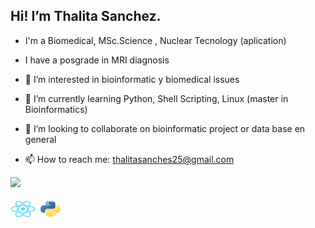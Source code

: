 ## Hi! I’m Thalita Sanchez.

- I'm a Biomedical, MSc.Science , Nuclear Tecnology (aplication)
- I have a posgrade in MRI diagnosis

- 👀 I’m interested in bioinformatic y biomedical issues
- 🌱 I’m currently learning Python, Shell Scripting, Linux (master in Bioinformatics)
- 💞️ I’m looking to collaborate on bioinformatic project or data base en general
- 📫 How to reach me: thalitasanches25@gmail.com

<div> 
  <a href = "mailto:thalitasanches25@gmail.com"><img src="https://img.shields.io/badge/-Gmail-%23333?style=for-the-badge&logo=gmail&logoColor=white" target="_blank"></a>
    
<div style="display: inline_block"><br>
  <img align="center" alt="Rafa-React" height="30" width="40" src="https://raw.githubusercontent.com/devicons/devicon/master/icons/react/react-original.svg">
  <img align="center" alt="Rafa-Python" height="30" width="40" src="https://raw.githubusercontent.com/devicons/devicon/master/icons/python/python-original.svg">
 
   
<!---
ThalitaSanchez/ThalitaSanchez is a ✨ special ✨ repository because its `README.md` (this file) appears on your GitHub profile.
You can click the Preview link to take a look at your changes.
--->
